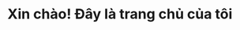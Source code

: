 <!DOCTYPE html>
<html lang="en">
<head>
    <meta charset="UTF-8">
    <meta name="viewport" content="width=device-width, initial-scale=1.0">
    <title>Home</title>
</head>
<body>
 <h1>Xin chào! Đây là trang chủ của tôi</h1>   
</body>
</html>
